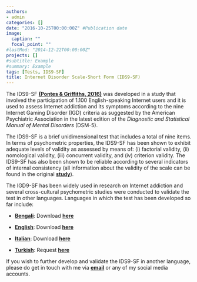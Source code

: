 ```yaml
---
authors:
- admin
categories: []
date: "2016-10-25T00:00:00Z" #Publication date
image:
  caption: ""
  focal_point: ""
#lastMod: "2014-12-22T00:00:00Z"
projects: []
#subtitle: Example
#summary: Example
tags: [Tests, IDS9-SF]
title: Internet Disorder Scale-Short Form (IDS9-SF)
---
```

The IDS9-SF **[(Pontes & Griffiths, 2016)](https://doi.org/10.15805/addicta.2016.3.0102)** was developed in a study that involved the participation of 1.100 English-speaking Internet users and it is used to assess Internet addiction and its symptoms according to the nine Internet Gaming Disorder (IGD) criteria as suggested by the American Psychiatric Association in the latest edition of the _Diagnostic and Statistical Manual of Mental Disorders_ (DSM-5).

The IDS9-SF is a brief unidimensional test that includes a total of nine items. In terms of psychometric properties, the IDS9-SF has been shown to exhibit adequate levels of validity as assessed by means of: (i) factorial validity, (ii) nomological validity, (iii) concurrent validity, and (iv) criterion validity. The IDS9-SF has also been shown to be reliable according to several indicators of internal consistency (all information about the validity of the scale can be found in the original **[study](https://doi.org/10.15805/addicta.2016.3.0102)**).

The IGD9-SF has been widely used in research on Internet addiction and several cross-cultural psychometric studies were conducted to validate the test in other languages. Languages in which the test has been developed so far include:

* **[Bengali](https://doi.org/10.1080/10550887.2020.1799134)**: Download **[here](https://osf.io/ydjz3)**

* **[English](https://doi.org/10.15805/addicta.2016.3.0102)**: Download **[here](https://osf.io/984me)**

* **[Italian](https://doi.org/10.1007/s11469-020-00279-z)**: Download **[here](https://osf.io/mcd2r)**

* **[Turkish](https://doi.org/10.22122/ahj.v11i4.247)**: Request **[here](mailto:abdulbari.bener@istanbul.edu.tr)**

If you wish to further develop and validate the IDS9-SF in another language, please do get in touch with me via **[email](mailto:contactme@halleypontes.com)** or any of my social media accounts.